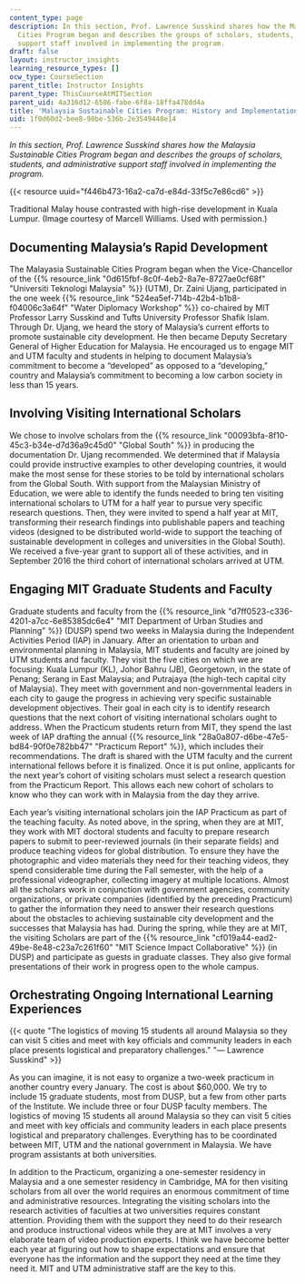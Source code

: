 ```yaml
---
content_type: page
description: In this section, Prof. Lawrence Susskind shares how the Malaysia Sustainable
  Cities Program began and describes the groups of scholars, students, and administrative
  support staff involved in implementing the program.
draft: false
layout: instructor_insights
learning_resource_types: []
ocw_type: CourseSection
parent_title: Instructor Insights
parent_type: ThisCourseAtMITSection
parent_uid: 4a316d12-6586-fabe-6f8a-18ffa478dd4a
title: 'Malaysia Sustainable Cities Program: History and Implementation'
uid: 1f0d60d2-bee8-90be-536b-2e3549448e14
---
```

*In this section, Prof. Lawrence Susskind shares how the Malaysia Sustainable Cities Program began and describes the groups of scholars, students, and administrative support staff involved in implementing the program.*

{{< resource uuid="f446b473-16a2-ca7d-e84d-33f5c7e86cd6" >}}

Traditional Malay house contrasted with high-rise development in Kuala Lumpur. (Image courtesy of Marcell Williams. Used with permission.)

## Documenting Malaysia’s Rapid Development

The Malayasia Sustainable Cities Program began when the Vice-Chancellor of the {{% resource_link "0d615fbf-8c0f-4eb2-8a7e-8727ae0cf68f" "Universiti Teknologi Malaysia" %}} (UTM), Dr. Zaini Ujang, participated in the one week {{% resource_link "524ea5ef-714b-42b4-b1b8-f04006c3a64f" "Water Diplomacy Workshop" %}} co-chaired by MIT Professor Larry Susskind and Tufts University Professor Shafik Islam. Through Dr. Ujang, we heard the story of Malaysia’s current efforts to promote sustainable city development. He then became Deputy Secretary General of Higher Education for Malaysia. He encouraged us to engage MIT and UTM faculty and students in helping to document Malaysia’s commitment to become a “developed” as opposed to a “developing,” country and Malaysia’s commitment to becoming a low carbon society in less than 15 years.

## Involving Visiting International Scholars

We chose to involve scholars from the {{% resource_link "00093bfa-8f10-45c3-b34e-d7d36a9c45d0" "Global South" %}} in producing the documentation Dr. Ujang recommended. We determined that if Malaysia could provide instructive examples to other developing countries, it would make the most sense for these stories to be told by international scholars from the Global South. With support from the Malaysian Ministry of Education, we were able to identify the funds needed to bring ten visiting international scholars to UTM for a half year to pursue very specific research questions. Then, they were invited to spend a half year at MIT, transforming their research findings into publishable papers and teaching videos (designed to be distributed world-wide to support the teaching of sustainable development in colleges and universities in the Global South). We received a five-year grant to support all of these activities, and in September 2016 the third cohort of international scholars arrived at UTM.

## Engaging MIT Graduate Students and Faculty

Graduate students and faculty from the {{% resource_link "d7ff0523-c336-4201-a7cc-6e85385dc6e4" "MIT Department of Urban Studies and Planning" %}} (DUSP) spend two weeks in Malaysia during the Independent Activities Period (IAP) in January. After an orientation to urban and environmental planning in Malaysia, MIT students and faculty are joined by UTM students and faculty. They visit the five cities on which we are focusing: Kuala Lumpur (KL), Johor Bahru (JB), Georgetown, in the state of Penang; Serang in East Malaysia; and Putrajaya (the high-tech capital city of Malaysia). They meet with government and non-governmental leaders in each city to gauge the progress in achieving very specific sustainable development objectives. Their goal in each city is to identify research questions that the next cohort of visiting international scholars ought to address. When the Practicum students return from MIT, they spend the last week of IAP drafting the annual {{% resource_link "28a0a807-d6be-47e5-bd84-90f0e782bb47" "Practicum Report" %}}, which includes their recommendations. The draft is shared with the UTM faculty and the current international fellows before it is finalized. Once it is put online, applicants for the next year’s cohort of visiting scholars must select a research question from the Practicum Report. This allows each new cohort of scholars to know who they can work with in Malaysia from the day they arrive.

Each year’s visiting international scholars join the IAP Practicum as part of the teaching faculty. As noted above, in the spring, when they are at MIT, they work with MIT doctoral students and faculty to prepare research papers to submit to peer-reviewed journals (in their separate fields) and produce teaching videos for global distribution. To ensure they have the photographic and video materials they need for their teaching videos, they spend considerable time during the Fall semester, with the help of a professional videographer, collecting imagery at multiple locations. Almost all the scholars work in conjunction with government agencies, community organizations, or private companies (identified by the preceding Practicum) to gather the information they need to answer their research questions about the obstacles to achieving sustainable city development and the successes that Malaysia has had. During the spring, while they are at MIT, the visiting Scholars are part of the {{% resource_link "cf019a44-ead2-49be-8e48-c23a7c261f60" "MIT Science Impact Collaborative" %}} (in DUSP) and participate as guests in graduate classes. They also give formal presentations of their work in progress open to the whole campus.

## Orchestrating Ongoing International Learning Experiences

{{< quote "The logistics of moving 15 students all around Malaysia so they can visit 5 cities and meet with key officials and community leaders in each place presents logistical and preparatory challenges." "— Lawrence Susskind" >}}

As you can imagine, it is not easy to organize a two-week practicum in another country every January. The cost is about $60,000. We try to include 15 graduate students, most from DUSP, but a few from other parts of the Institute. We include three or four DUSP faculty members. The logistics of moving 15 students all around Malaysia so they can visit 5 cities and meet with key officials and community leaders in each place presents logistical and preparatory challenges. Everything has to be coordinated between MIT, UTM and the national government in Malaysia. We have program assistants at both universities.

In addition to the Practicum, organizing a one-semester residency in Malaysia and a one semester residency in Cambridge, MA for then visiting scholars from all over the world requires an enormous commitment of time and administrative resources. Integrating the visiting scholars into the research activities of faculties at two universities requires constant attention. Providing them with the support they need to do their research and produce instructional videos while they are at MIT involves a very elaborate team of video production experts. I think we have become better each year at figuring out how to shape expectations and ensure that everyone has the information and the support they need at the time they need it. MIT and UTM administrative staff are the key to this.